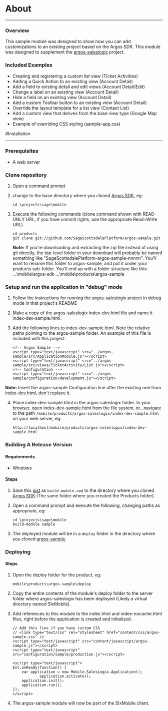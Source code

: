 # About

- - - - - -

### Overview
This sample module was designed to show how you can add customizations to an existing project based on the Argos SDK. This module was designed to supplement the [argos-saleslogix][argos-saleslogix] project.

### Included Examples
*  Creating and registering a custom list view (Ticket Activities)
*  Adding a Quick Action to an existing view (Account Detail)
*  Add a field to existing detail and edit views (Account Detail/Edit)
*  Change a label on an existing view (Account Detail)
*  Hide a field on an existing view (Account Detail)
*  Add a custom Toolbar button to an existing view (Account Detail)
*  Override the layout template for a list view (Contact List)
*  Add a custom view that derives from the base view type (Google Map view)
*  Example of overriding CSS styling (sample-app.css)

#Installation

- - - - - 

### Prerequisites
*	A web server

### Clone repository
1.	Open a command prompt
2.	change to the base directory where you cloned [Argos SDK][argos-sdk], eg:

		cd \projects\sage\mobile
3.	Execute the following commands (clone command shown with READ-ONLY URL; if you have commit rights, use the appropriate Read+Write URL).

		cd products
		git clone git://github.com/SageScottsdalePlatform/argos-sample.git

    __Note:__ If you're downloading and extracting the zip file instead of using git directly, the top-level folder in your download will probably be named something like "SageScottsdalePlatform-argos-sample-nnnnn". You'll want to rename this folder to argos-sample, and put it under your products sub-folder. You'll end up with a folder structure like this:
        ...\mobile\argos-sdk
        ...\mobile\products\argos-sample

### Setup and run the application in "debug" mode
1.	Follow the instructions for running the argos-saleslogix project in debug mode in that project's README
2.  Make a copy of the argos-saleslogix index-dev.html file and name it index-dev-sample.html.
3.  Add the following lines to index-dev-sample.html. Note the relative paths pointing to the argos-sample folder. An example of this file is included with this project.

        <!-- Argos Sample -->
        <script type="text/javascript" src="../argos-sample/src/ApplicationModule.js"></script>
        <script type="text/javascript" src="../argos-sample/src/views/TicketActivity/List.js"></script>
        <!-- Configuration -->
        <script type="text/javascript" src="../argos-sample/configuration/development.js"></script>

  **Note:** Insert the argos-sample Configuration line after the existing one from index-dev.html, don't replace it.

4.	Place index-dev-sample.html in the argos-saleslogix folder. In your browser, open index-dev-sample.html from the file system, or...navigate to the path `/mobile/products/argos-saleslogix/index-dev-sample.html` on your web server, eg:

		http://localhost/mobile/products/argos-saleslogix/index-dev-sample.html

### Building A Release Version

#### Requirements
*	Windows

#### Steps
1.	Save this [gist](https://gist.github.com/815451) as `build-module.cmd` to the directory where you cloned [Argos SDK][argos-sdk] (The same folder where you created the Products folder).
2.	Open a command prompt and execute the following, changing paths as appropriate, eg:

        cd \projects\sage\mobile
        build-module sample

3.	The deployed module will be in a `deploy` folder in the directory where you cloned [argos-sample][argos-sample].

### Deploying

#### Steps
1.	Open the deploy folder for the product, eg:

		mobile\products\argos-sample\deploy
3.	Copy the entire contents of the module's deploy folder to the server folder where argos-saleslogix has been deployed (Likely a virtual directory named SlxMobile).
4.	Add references to this module to the index.html and index-nocache.html files, right before the application is created and initialized.

        // Add this line if you have custom CSS 
        // <link type="text/css" rel="stylesheet" href="content/css/argos-sample.css" /> 
        <script type="text/javascript" src="content/javascript/argos-sample.js"></script>
        <script type="text/javascript" src="configuration/sample/production.js"></script>

        <script type="text/javascript">
        Ext.onReady(function() {
            var application = new Mobile.SalesLogix.Application();
                    application.activate();
            application.init();
            application.run();
        });
        </script>
5. The argos-sample module will now be part of the SlxMobile client.

		


[argos-sdk]: https://github.com/SageScottsdalePlatform/argos-sdk "Argos SDK Source"
[argos-saleslogix]: https://github.com/SageScottsdalePlatform/argos-saleslogix "Argos SalesLogix Source"
[argos-sample]: https://github.com/SageScottsdalePlatform/argos-sample "Argos Sample"